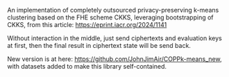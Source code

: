 An implementation of completely outsourced privacy-preserving k-means clustering based on the FHE scheme CKKS, leveraging bootstrapping of CKKS, from this article: https://eprint.iacr.org/2024/1141

Without interaction in the middle, just send ciphertexts and evaluation keys at first, then the final result in ciphertext state will be send back.

New version is at here: https://github.com/JohnJimAir/COPPk-means_new, with datasets added to make this library self-contained.
